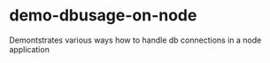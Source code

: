 demo-dbusage-on-node
====================

Demontstrates various ways how to handle db connections in a node application

